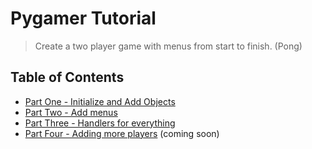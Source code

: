 # Pygamer Tutorial

> Create a two player game with menus from start to finish. (Pong)

## Table of Contents

* [Part One - Initialize and Add Objects](p1)
* [Part Two - Add menus](p2)
* [Part Three - Handlers for everything](p3)
* [Part Four - Adding more players](p4) (coming soon)
